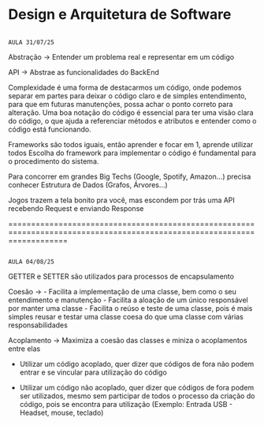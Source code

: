 # Design e Arquitetura de Software 

                                                                                      AULA 31/07/25

Abstração -> Entender um problema real e representar em um código 

API -> Abstrae as funcionalidades do BackEnd

Complexidade é uma forma de destacarmos um código, onde podemos separar em partes para deixar o código claro e de simples entendimento, para que em futuras manutenções, possa achar o ponto correto para alteração.
Uma boa notação do código é essencial para ter uma visão clara do código, o que ajuda a referenciar métodos e atributos e entender como o código está funcionando.

Frameworks são todos iguais, então aprender e focar em 1, aprende utilizar todos
Escolha do framework para implementar o código é fundamental para o procedimento do sistema.

Para concorrer em grandes Big Techs (Google, Spotify, Amazon...) precisa conhecer Estrutura de Dados (Grafos, Árvores...)

Jogos trazem a tela bonito pra você, mas escondem por trás uma API recebendo Request e enviando Response

=========================================================================================================================

                                                                                       AULA 04/08/25

GETTER e SETTER são utilizados para processos de encapsulamento

Coesão -> - Facilita a implementação de uma classe, bem como o seu entendimento e manutenção
          - Facilita a aloação de um único responsável por manter uma classe
          - Facilita o reúso e teste de uma classe, pois é mais simples reusar e testar uma classe coesa do que uma classe com várias responsabilidades

Acoplamento -> Maximiza a coesão das classes e miniza o acoplamentos entre elas 

- Utilizar um código acoplado, quer dizer que códigos de fora não podem entrar e se vincular para utilização do código

- Utilizar um código não acoplado, quer dizer que códigos de fora podem ser utilizados, mesmo sem participar de todos o processo da criação do código, pois se encontra para utilização (Exemplo: Entrada USB - Headset, mouse, teclado)

